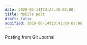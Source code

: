 ```yaml
---
date: 2020-06-14T23:27:48-07:00
title: Mobile post
draft: false
modified: 2020-06-14T23:41:00-07:00
---
```


Posting from Git Journal
